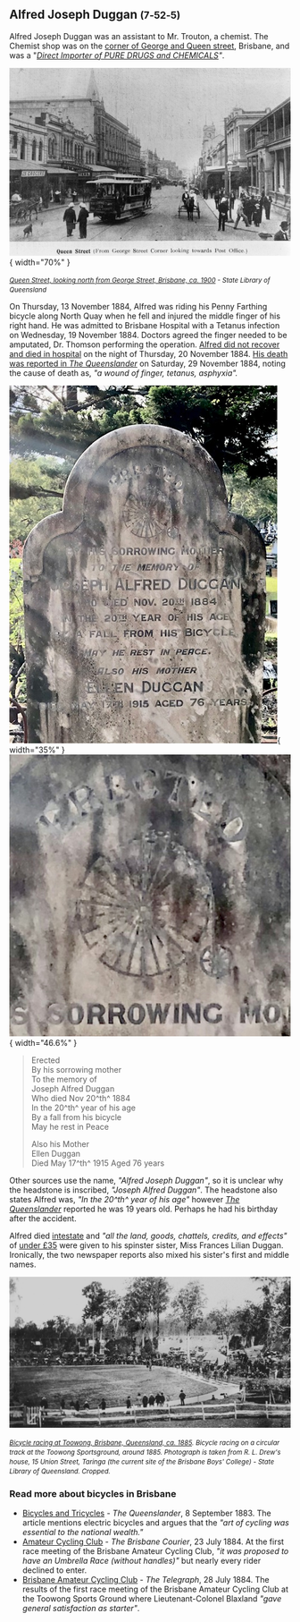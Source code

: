## Alfred Joseph Duggan <small>(7‑52‑5)</small>

Alfred Joseph Duggan was an assistant to Mr. Trouton, a chemist. The Chemist shop was on the [corner of George and Queen street](https://trove.nla.gov.au/newspaper/article/173512329?searchTerm=Trouton%20chemist), Brisbane, and was a "*[Direct Importer of PURE DRUGS and CHEMICALS](https://trove.nla.gov.au/newspaper/article/3618576?searchTerm=Trouton%20chemist)"*. 

![](../assets/queen-and-george-street-ca1900.jpg){ width="70%" } 

*<small>[Queen Street, looking north from George Street, Brisbane, ca. 1900](http://onesearch.slq.qld.gov.au/permalink/f/1upgmng/slq_alma21220189140002061) - State Library of Queensland</small>*


On Thursday, 13 November 1884, Alfred was riding his Penny Farthing bicycle along North Quay when he fell and injured the middle finger of his right hand. He was admitted to Brisbane Hospital with a Tetanus infection on Wednesday, 19 November 1884. Doctors agreed the finger needed to be amputated, Dr. Thomson performing the operation. [Alfred did not recover and died in hospital](https://trove.nla.gov.au/newspaper/article/184996065) on the night of Thursday, 20 November 1884. [His death was reported in *The Queenslander*](https://trove.nla.gov.au/newspaper/article/23976600?searchTerm=%22Joseph%20Duggan%22) on Saturday, 29 November 1884, noting the cause of death as, *"a wound of finger, tetanus, asphyxia".*

![](../assets/alfred-joseph-duggan-headstone.jpg){ width="35%" }  ![](../assets/alfred-joseph-duggan-headstone-close-up.jpg){ width="46.6%" }

>Erected <br>
>By his sorrowing mother <br>
>To the memory of <br>
>Joseph Alfred Duggan <br>
>Who died Nov 20^th^ 1884 <br>
>In the 20^th^ year of his age <br>
>By a fall from his bicycle <br>
>May he rest in Peace <br>
> 
>Also his Mother  <br>
>Ellen Duggan <br>
>Died May 17^th^ 1915 Aged 76 years <br>

Other sources use the name, *"Alfred Joseph Duggan"*, so it is unclear why the headstone is inscribed, *"Joseph Alfred Duggan"*. The headstone also states Alfred was, *"In the 20^th^ year of his age"* however *[The Queenslander](https://trove.nla.gov.au/newspaper/article/23976600?searchTerm=%22Joseph%20Duggan%22)* reported he was 19 years old. Perhaps he had his birthday after the accident.

Alfred died [intestate](https://trove.nla.gov.au/newspaper/article/3438912?searchTerm=%22Alfred%20Duggan%22) and *"all the land, goods, chattels, credits, and effects"* of [under £35](https://trove.nla.gov.au/newspaper/article/19797033?searchTerm=%22Alfred%20Duggan%22) were given to his spinster sister, Miss Frances Lilian Duggan. Ironically, the two newspaper reports also mixed his sister's first and middle names.

![](../assets/penny-farthing-race-toowong.jpg)

*<small>[Bicycle racing at Toowong, Brisbane, Queensland, ca. 1885](http://onesearch.slq.qld.gov.au/permalink/f/1upgmng/slq_alma21220537210002061). Bicycle racing on a circular track at the Toowong Sportsground, around 1885. Photograph is taken from R. L. Drew's house, 15 Union Street, Taringa (the current site of the Brisbane Boys' College) - State Library of Queensland. Cropped. </small>*

### Read more about bicycles in Brisbane

- [Bicycles and Tricycles](https://trove.nla.gov.au/newspaper/article/19793260/2247447) - *The Queenslander*, 8 September 1883. The article mentions electric bicycles and argues that the *"art of cycling was essential to the national wealth."*
- [Amateur Cycling Club](https://trove.nla.gov.au/newspaper/article/3432330?searchTerm=Amateur%20Cycling%20Club) - *The Brisbane Courier*, 23 July 1884. At the first race meeting of the Brisbane Amateur Cycling Club, *"it was proposed to have an Umbrella Race (without handles)"* but nearly every rider declined to enter.
- [Brisbane Amateur Cycling Club](https://trove.nla.gov.au/newspaper/article/174680451?searchTerm=Amateur%20Cycling%20Club) - *The Telegraph*, 28 July 1884. The results of the first race meeting of the Brisbane Amateur Cycling Club at the Toowong Sports Ground where Lieutenant-Colonel Blaxland *"gave general satisfaction as starter"*.

<!--
[Alfred Joseph Duggan](https://www.timetravelclub.com.au/2021/08/death-rides-penny-farthing.html)
-->
